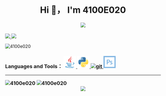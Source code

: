 <h1 align="center">Hi 👋， I'm 4100E020</h1>
<!-- 副標題 -->
<h3 align="center">
    <img src="https://readme-typing-svg.herokuapp.com/?lines=崑山科大_資工一A&center=true&size=27">
</h3>
<!-- repo -->
<a href="https://github.com/4100E020/2021_courses">
  <img src="https://github-readme-stats.vercel.app/api/pin/?username=4100E020&repo=2021_courses" width="400" />
  <img src="https://github-readme-stats.vercel.app/api/pin/?username=4100E020&repo=2021_courses" width="400"/>
</a>  
<!-- 被預覽次數 -->
<p align="left"><img src="https://komarev.com/ghpvc/?username=4100e020&label=Profile%20views&color=b9dbb8&style=flat-square" alt="4100e020"/></p>

<h3 align="left">Languages and Tools：
<!-- JAVA icon -->
<a href="https://www.java.com" target="_blank" rel="noreferrer">
<img src="https://raw.githubusercontent.com/devicons/devicon/master/icons/java/java-original.svg" alt="java" width="40" height="40"/>
  </a>
<!-- Python icon -->
<a href="https://www.python.org" target="_blank" rel="noreferrer">
<img src="https://raw.githubusercontent.com/devicons/devicon/master/icons/python/python-original.svg" alt="python" width="40"height="40"/>
  </a>
<!-- Git icon -->
<a href="https://git-scm.com/" target="_blank" rel="noreferrer">
<img src="https://www.vectorlogo.zone/logos/git-scm/git-scm-icon.svg" alt="git" width="40" height="40"/>
  </a>
<!-- PS icon -->
<a href="https://www.photoshop.com/en" target="_blank" rel="noreferrer">
<img src="https://raw.githubusercontent.com/devicons/devicon/master/icons/photoshop/photoshop-line.svg" alt="photoshop" width="40" height="40"/>
  </a>
<hr>
<!-- 最常用語言 -->
<img src="https://github-readme-stats.vercel.app/api/top-langs?username=4100e020&show_icons=true&theme=onedark&locale=cn&layout=compact"
alt="4100e020"  width="400"/>  
<!-- 數據統計 -->
<img src="https://github-readme-stats.vercel.app/api?username=4100e020&show_icons=true&theme=onedark&title_color=000000&locale=cn" alt="4100e020" width="400" />
<div align="center">
    <img src="https://activity-graph.herokuapp.com/graph?username=4100E020&theme=xcode" />
</div>
<!-- 參考資料 
[自訂卡片](https://github.com/anuraghazra/github-readme-stats)
[標籤](https://shields.io/)
[活動紀錄](https://github.com/Ashutosh00710/github-readme-activity-graph/)
[打字特效](https://github.com/DenverCoder1/readme-typing-svg)
-->
  
